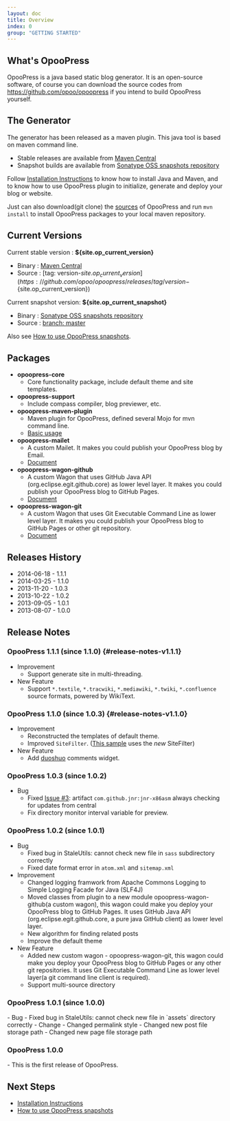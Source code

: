 ```yaml
---
layout: doc
title: Overview
index: 0
group: "GETTING STARTED"
---
```


## What's OpooPress

OpooPress is a java based static blog generator. It is an open-source software, of course you can download the source codes from <https://github.com/opoo/opoopress> if you intend to build OpooPress yourself. 


## The Generator

The generator has been released as a maven plugin. This java tool is based on maven command line. 
- Stable releases are available from [Maven Central][mc]
- Snapshot builds are available from [Sonatype OSS snapshots repository][oss]

Follow [Installation Instructions](../docs/installation/) to know how to install Java and Maven, and to know how to use OpooPress plugin to initialize, generate and deploy your blog or website.

Just can also download(git clone) the [sources](https://github.com/opoo/opoopress) of OpooPress and run `mvn install` to install OpooPress packages to your local maven repository.

## Current Versions

Current stable version : **${site.op_current_version}**
- Binary : [Maven Central][mc]
- Source : [tag: version-${site.op_current_version}](https://github.com/opoo/opoopress/releases/tag/version-${site.op_current_version})

Current snapshot version: **${site.op_current_snapshot}**
- Binary : [Sonatype OSS snapshots repository][oss]
- Source : [branch: master](https://github.com/opoo/opoopress)

<div class="note info">
  <p>Also see <a href="../faqs/how-to-use-opoopress-snapshots/">How to use OpooPress snapshots</a>.</p>
</div>

## Packages
- **opoopress-core**
	- Core functionality package, include default theme and site templates.
- **opoopress-support**
	- Include compass compiler, blog previewer, etc.
- **opoopress-maven-plugin**
	- Maven plugin for OpooPress, defined several Mojo for mvn command line.
	- [Basic usage](../docs/usage/)
- **opoopress-mailet**
	- A custom Mailet. It makes you could publish your OpooPress blog by Email.
	- [Document](../docs/mailet/)
- **opoopress-wagon-github**
	- A custom Wagon that uses GitHub Java API (org.eclipse.egit.github.core) as lower level layer. It makes you could publish your OpooPress blog to GitHub Pages.
	- [Document](../docs/github-pages/#opoopress-wagon-github)
- **opoopress-wagon-git**
	- A custom Wagon that uses Git Executable Command Line as lower level layer. It makes you could publish your OpooPress blog to GitHub Pages or other git repository.
	- [Document](../docs/github-pages/#opoopress-wagon-git)

## Releases History
* 2014-06-18 - 1.1.1
* 2014-03-25 - 1.1.0
* 2013-11-20 - 1.0.3
* 2013-10-22 - 1.0.2 
* 2013-09-05 - 1.0.1 
* 2013-08-07 - 1.0.0


## Release Notes
### OpooPress 1.1.1 (since 1.1.0) {#release-notes-v1.1.1}
- Improvement
	- Support generate site in multi-threading.
- New Feature
	- Support `*.textile`, `*.tracwiki`, `*.mediawiki`, `*.twiki`, `*.confluence` source formats, powered by WikiText.


### OpooPress 1.1.0 (since 1.0.3) {#release-notes-v1.1.0}
- Improvement
	- Reconstructed the templates of default theme.
	- Improved `SiteFilter`. ([This sample](https://github.com/opoo/opoo.org/blob/master/src/main/java/org/opoo/website/plugin/ImgFinder.java) uses the *new* SiteFilter)
- New Feature
	- Add [duoshuo](http://duoshuo.com/) comments widget.


<h3 id="release-notes-v1.0.3">OpooPress 1.0.3 (since 1.0.2)</h3>

- Bug
	- Fixed [Issue #3](https://github.com/opoo/opoopress/issues/3): artifact `com.github.jnr:jnr-x86asm` always checking for updates from central
	- Fix directory monitor interval variable for preview.

<h3 id="release-notes-v1.0.2">OpooPress 1.0.2 (since 1.0.1)</h3>

- Bug
	- Fixed bug in StaleUtils: cannot check new file in `sass` subdirectory correctly
	- Fixed date format error in `atom.xml` and `sitemap.xml`
- Improvement
	- Changed logging framwork from Apache Commons Logging to Simple Logging Facade for Java (SLF4J)
	- Moved classes from plugin to a new module opoopress-wagon-github(a custom wagon), this wagon could make you deploy your OpooPress blog to GitHub Pages. It uses GitHub Java API (org.eclipse.egit.github.core, a pure java GitHub client) as lower level layer.
	- New algorithm for finding related posts
	- Improve the default theme
- New Feature
	- Added new custom wagon - opoopress-wagon-git, this wagon could make you deploy your OpooPress blog to GitHub Pages or any other git repositories. It uses Git Executable Command Line as lower level layer(a git command line client is required).
	- Support multi-source directory

<h3 id="release-notes-v1.0.1"> OpooPress 1.0.1 (since 1.0.0)</h3>
- Bug
	- Fixed bug in StaleUtils: cannot check new file in `assets` directory correctly
- Change
	- Changed permalink style
	- Changed new post file storage path
	- Changed new page file storage path

<h3 id="release-notes-v1.0.0"> OpooPress 1.0.0</h3>
- This is the first release of OpooPress.


## Next Steps
- [Installation Instructions](../docs/installation/)
- [How to use OpooPress snapshots](../faqs/how-to-use-opoopress-snapshots/)

[mc]: http://search.maven.org/#search%7Cga%7C1%7Corg.opoo.press "OpooPress from Maven Central"
[oss]: https://oss.sonatype.org/index.html#nexus-search;quick~org.opoo.press "OpooPress snapshots from Sonatype OSS snapshots repository"
[oss103]: https://oss.sonatype.org/content/repositories/snapshots/org/opoo/press/maven/plugins/opoopress-maven-plugin/1.0.3-SNAPSHOT/ "OpooPress 1.0.3-SNAPSHOT from Sonatype OSS snapshots repository"
